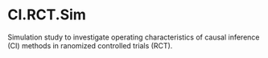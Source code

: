# CI.RCT.Sim
Simulation study to investigate operating characteristics of causal inference (CI) methods in ranomized controlled trials (RCT). 
